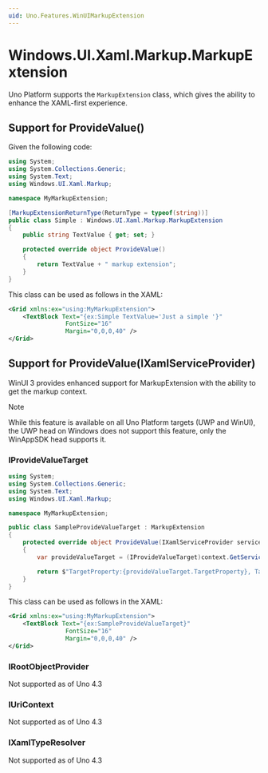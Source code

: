```yaml
---
uid: Uno.Features.WinUIMarkupExtension
---
```


# Windows.UI.Xaml.Markup.MarkupExtension

Uno Platform supports the `MarkupExtension` class, which gives the ability to enhance the XAML-first experience.

## Support for ProvideValue()

Given the following code:

```csharp
using System;
using System.Collections.Generic;
using System.Text;
using Windows.UI.Xaml.Markup;

namespace MyMarkupExtension;

[MarkupExtensionReturnType(ReturnType = typeof(string))]
public class Simple : Windows.UI.Xaml.Markup.MarkupExtension
{
    public string TextValue { get; set; }

    protected override object ProvideValue()
    {
        return TextValue + " markup extension";
    }
}
```

This class can be used as follows in the XAML:

```xml
<Grid xmlns:ex="using:MyMarkupExtension">
    <TextBlock Text="{ex:Simple TextValue='Just a simple '}"
                FontSize="16"
                Margin="0,0,0,40" />
</Grid>
```

## Support for ProvideValue(IXamlServiceProvider)

WinUI 3 provides enhanced support for MarkupExtension with the ability to get the markup context.

> [!NOTE]
> While this feature is available on all Uno Platform targets (UWP and WinUI), the UWP head on Windows does not support this feature, only the WinAppSDK head supports it.

### IProvideValueTarget

```csharp
using System;
using System.Collections.Generic;
using System.Text;
using Windows.UI.Xaml.Markup;

namespace MyMarkupExtension;

public class SampleProvideValueTarget : MarkupExtension
{
    protected override object ProvideValue(IXamlServiceProvider serviceProvider)
    {
		var provideValueTarget = (IProvideValueTarget)context.GetService(typeof(IProvideValueTarget));

        return $"TargetProperty:{provideValueTarget.TargetProperty}, TargetObject:{provideValueTarget.TargetObject}";
    }
}
```

This class can be used as follows in the XAML:

```xml
<Grid xmlns:ex="using:MyMarkupExtension">
    <TextBlock Text="{ex:SampleProvideValueTarget}"
                FontSize="16"
                Margin="0,0,0,40" />
</Grid>
```

### IRootObjectProvider

Not supported as of Uno 4.3

### IUriContext

Not supported as of Uno 4.3

### IXamlTypeResolver
Not supported as of Uno 4.3

